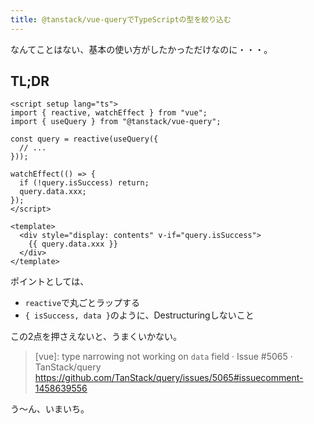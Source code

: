 ```yaml
---
title: @tanstack/vue-queryでTypeScriptの型を絞り込む
---
```


なんてことはない、基本の使い方がしたかっただけなのに・・・。

## TL;DR

```vue
<script setup lang="ts">
import { reactive, watchEffect } from "vue";
import { useQuery } from "@tanstack/vue-query";

const query = reactive(useQuery({
  // ...
}));

watchEffect(() => {
  if (!query.isSuccess) return;
  query.data.xxx;
});
</script>

<template>
  <div style="display: contents" v-if="query.isSuccess">
    {{ query.data.xxx }}
  </div>
</template>
```

ポイントとしては、

- `reactive`で丸ごとラップする
- `{ isSuccess, data }`のように、Destructuringしないこと

この2点を押さえないと、うまくいかない。

> [vue]: type narrowing not working on `data` field · Issue #5065 · TanStack/query
> https://github.com/TanStack/query/issues/5065#issuecomment-1458639556

う〜ん、いまいち。
